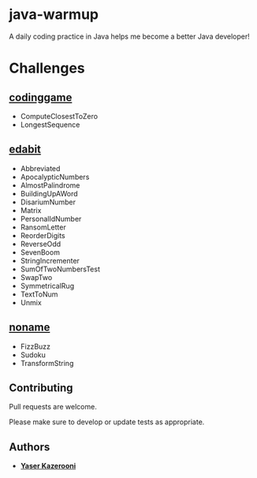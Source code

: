 # java-warmup
A daily coding practice in Java helps me become a better Java developer!

# Challenges
## [codinggame](https://www.codingame.com/)
- ComputeClosestToZero
- LongestSequence
## [edabit](https://edabit.com/)
- Abbreviated
- ApocalypticNumbers
- AlmostPalindrome
- BuildingUpAWord
- DisariumNumber
- Matrix
- PersonalIdNumber
- RansomLetter
- ReorderDigits
- ReverseOdd
- SevenBoom
- StringIncrementer
- SumOfTwoNumbersTest
- SwapTwo
- SymmetricalRug
- TextToNum
- Unmix
## [noname](google.com)
- FizzBuzz
- Sudoku
- TransformString

## Contributing

Pull requests are welcome. 

Please make sure to develop or update tests as appropriate.

## Authors

* **[Yaser Kazerooni](https://www.linkedin.com/in/yaserkazerooni/)**
